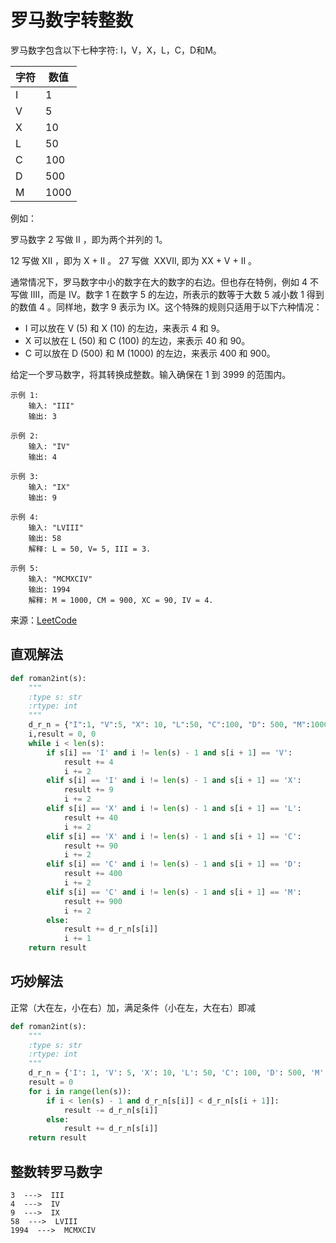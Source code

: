 # 罗马数字转整数
罗马数字包含以下七种字符: I，V，X，L，C，D和M。

| 字符 | 数值 |
| ---- | ---- |
| I | 1  |
| V | 5  |
| X | 10  |
| L | 50  |
| C | 100  |
| D | 500  |
| M | 1000  |


例如： 

罗马数字 2 写做 II ，即为两个并列的 1。

12 写做 XII ，即为 X + II 。 27 写做  XXVII, 即为 XX + V + II 。

通常情况下，罗马数字中小的数字在大的数字的右边。但也存在特例，例如 4 不写做 IIII，而是 IV。数字 1 在数字 5 的左边，所表示的数等于大数 5 减小数 1 得到的数值 4 。同样地，数字 9 表示为 IX。这个特殊的规则只适用于以下六种情况：

- I 可以放在 V (5) 和 X (10) 的左边，来表示 4 和 9。
- X 可以放在 L (50) 和 C (100) 的左边，来表示 40 和 90。 
- C 可以放在 D (500) 和 M (1000) 的左边，来表示 400 和 900。

给定一个罗马数字，将其转换成整数。输入确保在 1 到 3999 的范围内。

```
示例 1:
    输入: "III"
    输出: 3
    
示例 2:
    输入: "IV"
    输出: 4
    
示例 3:
    输入: "IX"
    输出: 9
    
示例 4:
    输入: "LVIII"
    输出: 58
    解释: L = 50, V= 5, III = 3.
    
示例 5:
    输入: "MCMXCIV"
    输出: 1994
    解释: M = 1000, CM = 900, XC = 90, IV = 4.
```

来源：[LeetCode](https://leetcode-cn.com/problems/roman-to-integer)

## 直观解法
```python
def roman2int(s):
    """
    :type s: str
    :rtype: int
    """
    d_r_n = {"I":1, "V":5, "X": 10, "L":50, "C":100, "D": 500, "M":1000}
    i,result = 0, 0
    while i < len(s):
        if s[i] == 'I' and i != len(s) - 1 and s[i + 1] == 'V':
            result += 4
            i += 2
        elif s[i] == 'I' and i != len(s) - 1 and s[i + 1] == 'X':
            result += 9
            i += 2
        elif s[i] == 'X' and i != len(s) - 1 and s[i + 1] == 'L':
            result += 40
            i += 2
        elif s[i] == 'X' and i != len(s) - 1 and s[i + 1] == 'C':
            result += 90
            i += 2
        elif s[i] == 'C' and i != len(s) - 1 and s[i + 1] == 'D':
            result += 400
            i += 2
        elif s[i] == 'C' and i != len(s) - 1 and s[i + 1] == 'M':
            result += 900
            i += 2
        else:
            result += d_r_n[s[i]]
            i += 1
    return result
```

## 巧妙解法
正常（大在左，小在右）加，满足条件（小在左，大在右）即减
```python
def roman2int(s):
    """
    :type s: str
    :rtype: int
    """
    d_r_n = {'I': 1, 'V': 5, 'X': 10, 'L': 50, 'C': 100, 'D': 500, 'M': 1000}
    result = 0
    for i in range(len(s)):
        if i < len(s) - 1 and d_r_n[s[i]] < d_r_n[s[i + 1]]:
            result -= d_r_n[s[i]]
        else:
            result += d_r_n[s[i]]
    return result
```

## 整数转罗马数字
```
3  --->  III
4  --->  IV
9  --->  IX
58  --->  LVIII
1994  --->  MCMXCIV
```
